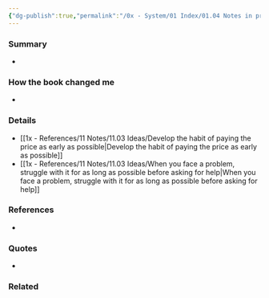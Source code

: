 ```yaml
---
{"dg-publish":true,"permalink":"/0x - System/01 Index/01.04 Notes in process/365 Days with Self-Discipline - Martin Meadows/","title":"365 Days with Self-Discipline - Martin Meadows","noteIcon":"","created":"2024-02-15T09:57:45.987+03:00","updated":"2024-02-15T11:58:06.257+03:00"}
---
```



### Summary
- 

### How the book changed me
- 

### Details
- [[1x - References/11 Notes/11.03 Ideas/Develop the habit of paying the price as early as possible\|Develop the habit of paying the price as early as possible]]
- [[1x - References/11 Notes/11.03 Ideas/When you face a problem, struggle with it for as long as possible before asking for help\|When you face a problem, struggle with it for as long as possible before asking for help]]

### References
- 

### Quotes
- 

### Related

